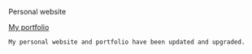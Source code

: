 

Personal website 


[My portfolio](https://karimsuzon.github.io/)
		
	My personal website and portfolio have been updated and upgraded.


